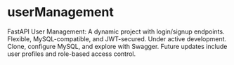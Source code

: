 # userManagement
FastAPI User Management: A dynamic project with login/signup endpoints. Flexible, MySQL-compatible, and JWT-secured. Under active development. Clone, configure MySQL, and explore with Swagger. Future updates include user profiles and role-based access control.
